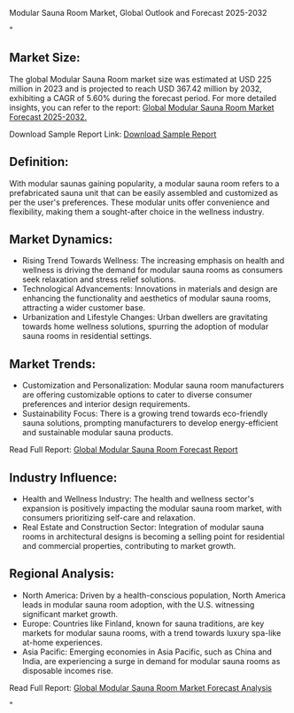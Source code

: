 Modular Sauna Room Market, Global Outlook and Forecast 2025-2032

"<h2>Market Size:</h2>
<p>The global Modular Sauna Room market size was estimated at USD 225 million in 2023 and is projected to reach USD 367.42 million by 2032, exhibiting a CAGR of 5.60% during the forecast period. For more detailed insights, you can refer to the report: <a href='https://www.statsmarketresearch.com/global-modular-sauna-room-forecast-2025-2032-757-8029067'>Global Modular Sauna Room Market Forecast 2025-2032.</a></p>
<p>Download Sample Report Link: <a href='https://www.statsmarketresearch.com/download-free-sample/8029067/global-modular-sauna-room-forecast-2025-2032-757'>Download Sample Report</a></p>

<h2>Definition:</h2>
<p>With modular saunas gaining popularity, a modular sauna room refers to a prefabricated sauna unit that can be easily assembled and customized as per the user's preferences. These modular units offer convenience and flexibility, making them a sought-after choice in the wellness industry.</p>

<h2>Market Dynamics:</h2>
<ul>
  <li>Rising Trend Towards Wellness: The increasing emphasis on health and wellness is driving the demand for modular sauna rooms as consumers seek relaxation and stress relief solutions.</li>
  <li>Technological Advancements: Innovations in materials and design are enhancing the functionality and aesthetics of modular sauna rooms, attracting a wider customer base.</li>
  <li>Urbanization and Lifestyle Changes: Urban dwellers are gravitating towards home wellness solutions, spurring the adoption of modular sauna rooms in residential settings.</li>
</ul>

<h2>Market Trends:</h2>
<ul>
  <li>Customization and Personalization: Modular sauna room manufacturers are offering customizable options to cater to diverse consumer preferences and interior design requirements.</li>
  <li>Sustainability Focus: There is a growing trend towards eco-friendly sauna solutions, prompting manufacturers to develop energy-efficient and sustainable modular sauna products.</li>
</ul>
<p>Read Full Report: <a href='https://www.statsmarketresearch.com/global-modular-sauna-room-forecast-2025-2032-757-8029067'>Global Modular Sauna Room Forecast Report</a></p>

<h2>Industry Influence:</h2>
<ul>
  <li>Health and Wellness Industry: The health and wellness sector's expansion is positively impacting the modular sauna room market, with consumers prioritizing self-care and relaxation.</li>
  <li>Real Estate and Construction Sector: Integration of modular sauna rooms in architectural designs is becoming a selling point for residential and commercial properties, contributing to market growth.</li>
</ul>

<h2>Regional Analysis:</h2>
<ul>
  <li>North America: Driven by a health-conscious population, North America leads in modular sauna room adoption, with the U.S. witnessing significant market growth.</li>
  <li>Europe: Countries like Finland, known for sauna traditions, are key markets for modular sauna rooms, with a trend towards luxury spa-like at-home experiences.</li>
  <li>Asia Pacific: Emerging economies in Asia Pacific, such as China and India, are experiencing a surge in demand for modular sauna rooms as disposable incomes rise.</li>
</ul>
<p>Read Full Report: <a href='https://www.statsmarketresearch.com/global-modular-sauna-room-forecast-2025-2032-757-8029067'>Global Modular Sauna Room Market Forecast Analysis</a></p>"
